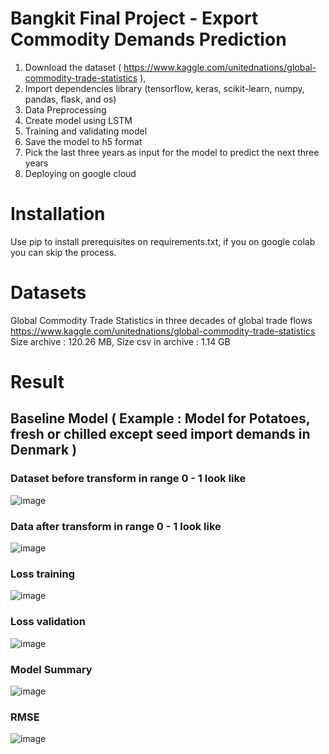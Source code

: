 # Bangkit Final Project - Export Commodity Demands Prediction

1. Download the dataset ( https://www.kaggle.com/unitednations/global-commodity-trade-statistics ), 
2. Import dependencies library (tensorflow, keras, scikit-learn, numpy, pandas, flask, and os)
3. Data Preprocessing
4. Create model using LSTM
5. Training and validating model
6. Save the model to h5 format
7. Pick the last three years as input for the model to predict the next three years
8. Deploying on google cloud

# Installation 
Use pip to install prerequisites on requirements.txt, if you on google colab you can skip the process.

# Datasets 
Global Commodity Trade Statistics in three decades of global trade flows https://www.kaggle.com/unitednations/global-commodity-trade-statistics
Size archive : 120.26 MB, Size csv in archive : 1.14 GB

# Result 
## Baseline Model ( Example : Model for Potatoes, fresh or chilled except seed import demands in Denmark )

### Dataset before transform in range 0 - 1 look like
![image](https://user-images.githubusercontent.com/80165152/120360690-9aa62a80-c33b-11eb-9154-545197c027f0.png)

### Data after transform in range 0 - 1 look like
![image](https://user-images.githubusercontent.com/80165152/120359541-5c5c3b80-c33a-11eb-9c39-75365e29a4ed.png)

### Loss training
![image](https://user-images.githubusercontent.com/80165152/120360828-c75a4200-c33b-11eb-93d3-d87f5597f362.png)

### Loss validation
![image](https://user-images.githubusercontent.com/80165152/120360879-d2ad6d80-c33b-11eb-8b4d-4b3a648176eb.png)

### Model Summary
![image](https://user-images.githubusercontent.com/80165152/120361279-3f286c80-c33c-11eb-9cf6-5eb567e1a921.png)

### RMSE
![image](https://user-images.githubusercontent.com/80165152/120361000-f07ad280-c33b-11eb-9d19-7059aaf4187c.png)


